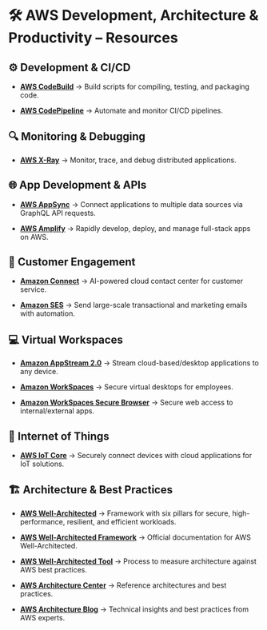# 🛠️ AWS Development, Architecture & Productivity – Resources

## ⚙️ Development & CI/CD

- **[AWS CodeBuild](#)** → Build scripts for compiling, testing, and packaging code.
    
- **[AWS CodePipeline](#)** → Automate and monitor CI/CD pipelines.
    

## 🔍 Monitoring & Debugging

- **[AWS X-Ray](#)** → Monitor, trace, and debug distributed applications.
    

## 🌐 App Development & APIs

- **[AWS AppSync](#)** → Connect applications to multiple data sources via GraphQL API requests.
    
- **[AWS Amplify](#)** → Rapidly develop, deploy, and manage full-stack apps on AWS.
    

## 🤝 Customer Engagement

- **[Amazon Connect](#)** → AI-powered cloud contact center for customer service.
    
- **[Amazon SES](#)** → Send large-scale transactional and marketing emails with automation.
    

## 💻 Virtual Workspaces

- **[Amazon AppStream 2.0](#)** → Stream cloud-based/desktop applications to any device.
    
- **[Amazon WorkSpaces](#)** → Secure virtual desktops for employees.
    
- **[Amazon WorkSpaces Secure Browser](#)** → Secure web access to internal/external apps.
    

## 📡 Internet of Things

- **[AWS IoT Core](#)** → Securely connect devices with cloud applications for IoT solutions.
    

## 🏗️ Architecture & Best Practices

- **[AWS Well-Architected](#)** → Framework with six pillars for secure, high-performance, resilient, and efficient workloads.
    
- **[AWS Well-Architected Framework](#)** → Official documentation for AWS Well-Architected.
    
- **[AWS Well-Architected Tool](#)** → Process to measure architecture against AWS best practices.
    
- **[AWS Architecture Center](#)** → Reference architectures and best practices.
    
- **[AWS Architecture Blog](#)** → Technical insights and best practices from AWS experts.